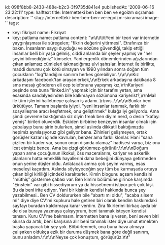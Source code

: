 id: 098f8bb8-2433-488e-b2c3-3f9735d841e4
publishedAt: '2009-06-16 23:22:11'
type: halftext
title: İnternetteki ben ben ben ve egoizm sıçraması
description: ''
slug: /internetteki-ben-ben-ben-ve-egoizm-sicramasi
image: ''
tags:
  - key: fikriyat
    name: Fikriyat
  - key: patlama
    name: patlama
content: "\n\t\t\t\tYeni bir teori var internetin yaygınlaşması ile süregelen; \"fikrin değerini yitirmesi\". Etrafınıza bir bakın. İnsanların saygı duyduğu ve sözüne güvendiği, takip ettiği insanlar belli bir yaşa gelmiş, ciddi anlamda bir şeyler yapmış ve \"her şeyini bilmediğimiz\" kimseler. Yani ergenlik dönemlerinden ağızlarından çıkan anlamsız cümleleri takmadığımız ulvi şahıslar. İnternet ile birlikte, maddi durumu çok kötü olmayan ve 1990 yılından sonra doğan tüm çocukların \"log\"landığını sanırım herkes görebiliyor. \r\n\r\nKız arkadaşını facebook'tan arayan erkek,\r\nErkek arkadaşına dakikada 8 sms mesajı gönderen eli cep telefonuna yapışmış kız,\r\nKariyeri peşinde ona buna \"linked.in\" yapmak için bir tarafını yırtan, ama esasında sandalyesinden bile kalkmayan sözümona kariyerist?,\r\nMail ile tüm işlerini halletmeye çalışan iş adamı..\r\nvs..\r\n\r\nBunlar beni ürkütüyor. Tamam başlarda iyiydi, \"yeni insanlar tanımak, farklı bir sosyalleşme aracı keşfetmek, onu geliştirmek\" kulağa iyi geliyordu. Ama şimdi çevreme baktığımda siz diyin freak ben diyim nerd, o desin \"kafayı yemiş\" birileri oluverdik. Eskiden birbirine benzeyen insanlar olmak için çabalayıp bunu şirin bulurken, şimdi aslında dikkatli baktığımızda hepimiz aynılaşıyoruz gibi geliyor bana. Zihinleri gelişmeyen, ortak görüşler kazanı içinde kavrulan, benzer ama farklı klonlar. Hani \"sana çizilen bir kader var, sonun onun dışında olamaz\" hadisesi varya, biz onu icat etmişiz bence. Ama bu çizgi görünmez-görünür.\r\n\r\nDoğum yapan anne çocuğunun ilkokul, öss maceralarını, kariyer ve askerlik planlarını hatta emeklilik hayallerini daha bebeğini dünyaya getirmeden onun yerine düşler oldu. Anlatacak amma çok şeyim varmış, esas meseleyi kaçırdım. Aslında söyleyeceğim şey tüm bu karmaşada ortaya çıkan bilgi kirliliği içindeki karakterler. Kimin blogunu açsam kendisini \"müthiş\" gösterme çabası var. Ben kimim bölümüne girince karşımda \"Einstein\" var gibi hissediyorum ya da hissetmemi istiyor pek çok kişi. Bu da beni irite ediyor. Yani bir kişinin kendisi hakkında bunca şey yazabilmesi.. Ben CV doldururken bile \"abartı mı oldu\", \"acaba silsem mi\" diye diye CV'mi kupkuru hale getiren biri olarak kendim hakkımdaki sayfayı buradan kaldırmaya karar verdim. Zira fikirlerimi birkaç ayda bir de olsa buraya yazmaya çalışıyorum, beni tanımak isteyen kendisi tanısın. Kuru CV'me bakmasın. İnternetten bana iş veren, beni seven biri olursa da artık, beni karşısına alır beni tanımak ister diye umut etmekten başka yapacak bir şey yok. Böbürlenmek, ona buna hava atmaya çalışırken oldukça ezik bir duruma düşmek bana göre değil sanırım, bunu anladım.\r\n\r\nNeyse çok konuştum, görüşürüz.\t\t"
